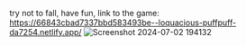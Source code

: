 try not to fall, have fun, link to the game: https://66843cbad7337bbd583493be--loquacious-puffpuff-da7254.netlify.app/ 
![Screenshot 2024-07-02 194132](https://github.com/mchcyber/Doodle-Jump-/assets/109814567/47b488ec-af8a-4587-b5cf-fd2ab0ef6e64)
